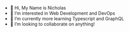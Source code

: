 - 👋 Hi, My Name is Nicholas
- 👀 I’m interested in Web Development and DevOps
- 🌱 I’m currently more learning Typescript and GraphQL
- 💞️ I’m looking to collaborate on anything!
